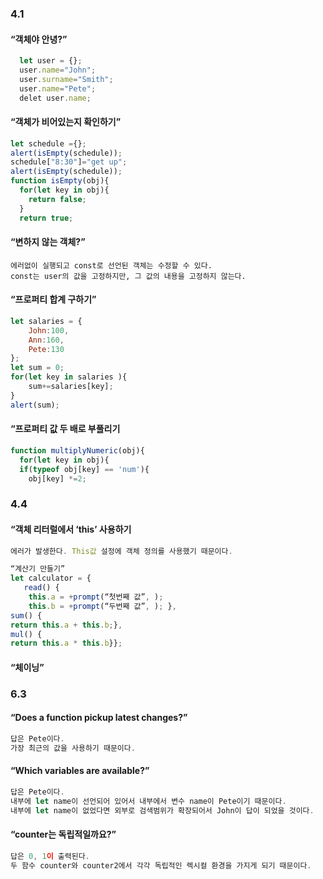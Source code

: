 ### 4.1
#### “객체야 안녕?”
```javascript
  let user = {};
  user.name="John";
  user.surname="Smith";
  user.name="Pete";
  delet user.name;
```
#### “객체가 비어있는지 확인하기”
```javascript
let schedule ={};
alert(isEmpty(schedule));
schedule["8:30"]="get up";
alert(isEmpty(schedule));
function isEmpty(obj){
  for(let key in obj){
    return false;
  }
  return true;
```

#### “변하지 않는 객체?”
```
에러없이 실행되고 const로 선언된 객체는 수정할 수 있다. 
const는 user의 값을 고정하지만, 그 값의 내용을 고정하지 않는다.
```

#### “프로퍼티 합계 구하기”
```javascript
let salaries = {
    John:100,
    Ann:160,
    Pete:130
};
let sum = 0;
for(let key in salaries ){
    sum+=salaries[key];
}
alert(sum);
```
#### “프로퍼티 값 두 배로 부풀리기
```javascript
function multiplyNumeric(obj){
  for(let key in obj){
  if(typeof obj[key] == 'num'){
    obj[key] *=2;
```
### 4.4
#### “객체 리터럴에서 ‘this’ 사용하기
```javascript
에러가 발생한다. This값 설정에 객체 정의를 사용했기 때문이다.

“계산기 만들기”
let calculator = {
   read() {
    this.a = +prompt(“첫번째 값”, );
    this.b = +prompt(“두번째 값”, ); },
sum() {
return this.a + this.b;},
mul() {
return this.a * this.b}};
```
#### “체이닝”

### 6.3
#### “Does a function pickup latest changes?”
```javascript
답은 Pete이다. 
가장 최근의 값을 사용하기 때문이다.
```
#### “Which variables are available?”
```javascript
답은 Pete이다.
내부에 let name이 선언되어 있어서 내부에서 변수 name이 Pete이기 때문이다.
내부에 let name이 없었다면 외부로 검색범위가 확장되어서 John이 답이 되었을 것이다.
```
#### “counter는 독립적일까요?”
```javascript
답은 0, 1이 출력된다.
두 함수 counter와 counter2에서 각각 독립적인 렉시컬 환경을 가지게 되기 때문이다.
```
